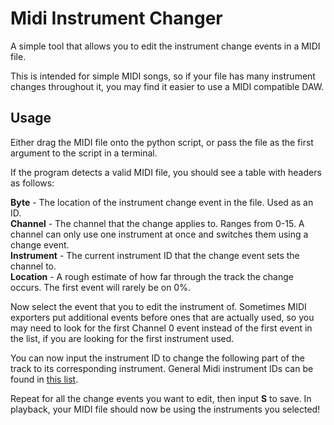 # Midi Instrument Changer
A simple tool that allows you to edit the instrument change events in a MIDI file.

This is intended for simple MIDI songs, so if your file has many instrument changes throughout it, you may find it easier to use a MIDI compatible DAW.

## Usage
Either drag the MIDI file onto the python script, or pass the file as the first argument to the script in a terminal.

If the program detects a valid MIDI file, you should see a table with headers as follows:

**Byte** - The location of the instrument change event in the file. Used as an ID.  
**Channel** - The channel that the change applies to. Ranges from 0-15. A channel can only use one instrument at once and switches them using a change event.  
**Instrument** - The current instrument ID that the change event sets the channel to.  
**Location** - A rough estimate of how far through the track the change occurs. The first event will rarely be on 0%.

Now select the event that you to edit the instrument of. Sometimes MIDI exporters put additional events before ones that are actually used, so you may need to look for the first Channel 0 event instead of the first event in the list, if you are looking for the first instrument used.

You can now input the instrument ID to change the following part of the track to its corresponding instrument.
General Midi instrument IDs can be found in [this list](Instruments.txt).

Repeat for all the change events you want to edit, then input **S** to save.
In playback, your MIDI file should now be using the instruments you selected!